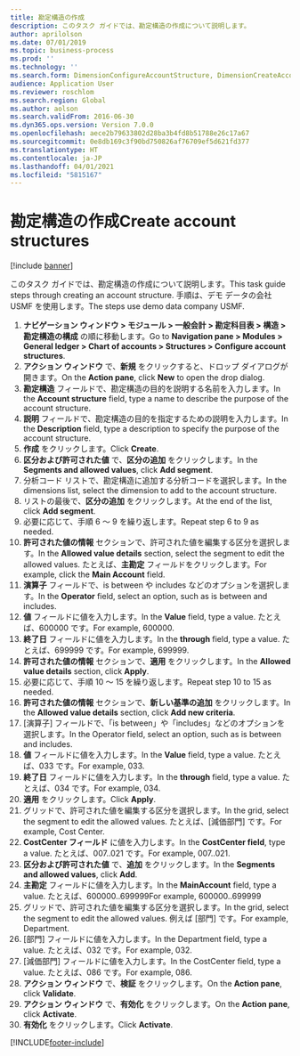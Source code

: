 ```yaml
---
title: 勘定構造の作成
description: このタスク ガイドでは、勘定構造の作成について説明します。
author: aprilolson
ms.date: 07/01/2019
ms.topic: business-process
ms.prod: ''
ms.technology: ''
ms.search.form: DimensionConfigureAccountStructure, DimensionCreateAccountStructure, DimensionHierarchyAddLevel, DimensionHierarchyConstraintActivate
audience: Application User
ms.reviewer: roschlom
ms.search.region: Global
ms.author: aolson
ms.search.validFrom: 2016-06-30
ms.dyn365.ops.version: Version 7.0.0
ms.openlocfilehash: aece2b79633802d28ba3b4fd8b51788e26c17a67
ms.sourcegitcommit: 0e8db169c3f90bd750826af76709ef5d621fd377
ms.translationtype: HT
ms.contentlocale: ja-JP
ms.lasthandoff: 04/01/2021
ms.locfileid: "5815167"
---
```

# <a name="create-account-structures"></a><span data-ttu-id="71a81-103">勘定構造の作成</span><span class="sxs-lookup"><span data-stu-id="71a81-103">Create account structures</span></span>

[!include [banner](../../includes/banner.md)]

<span data-ttu-id="71a81-104">このタスク ガイドでは、勘定構造の作成について説明します。</span><span class="sxs-lookup"><span data-stu-id="71a81-104">This task guide steps through creating an account structure.</span></span> <span data-ttu-id="71a81-105">手順は、デモ データの会社 USMF を使用します。</span><span class="sxs-lookup"><span data-stu-id="71a81-105">The steps use demo data company USMF.</span></span>

1. <span data-ttu-id="71a81-106">**ナビゲーション ウィンドウ > モジュール > 一般会計 > 勘定科目表 > 構造 > 勘定構造の構成** の順に移動します。</span><span class="sxs-lookup"><span data-stu-id="71a81-106">Go to **Navigation pane > Modules > General ledger > Chart of accounts > Structures > Configure account structures**.</span></span>
2. <span data-ttu-id="71a81-107">**アクション ウィンドウ** で、**新規** をクリックすると、ドロップ ダイアログが開きます。</span><span class="sxs-lookup"><span data-stu-id="71a81-107">On the **Action pane**, click **New** to open the drop dialog.</span></span>
3. <span data-ttu-id="71a81-108">**勘定構造** フィールドで、勘定構造の目的を説明する名前を入力します。</span><span class="sxs-lookup"><span data-stu-id="71a81-108">In the **Account structure** field, type a name to describe the purpose of the account structure.</span></span>
4. <span data-ttu-id="71a81-109">**説明** フィールドで、勘定構造の目的を指定するための説明を入力します。</span><span class="sxs-lookup"><span data-stu-id="71a81-109">In the **Description** field, type a description to specify the purpose of the account structure.</span></span>
5. <span data-ttu-id="71a81-110">**作成** をクリックします。</span><span class="sxs-lookup"><span data-stu-id="71a81-110">Click **Create**.</span></span>
6. <span data-ttu-id="71a81-111">**区分および許可された値** で、**区分の追加** をクリックします。</span><span class="sxs-lookup"><span data-stu-id="71a81-111">In the **Segments and allowed values**, click **Add segment**.</span></span>
7. <span data-ttu-id="71a81-112">分析コード リストで、勘定構造に追加する分析コードを選択します。</span><span class="sxs-lookup"><span data-stu-id="71a81-112">In the dimensions list, select the dimension to add to the account structure.</span></span>
8. <span data-ttu-id="71a81-113">リストの最後で、**区分の追加** をクリックします。</span><span class="sxs-lookup"><span data-stu-id="71a81-113">At the end of the list, click **Add segment**.</span></span>
9. <span data-ttu-id="71a81-114">必要に応じて、手順 6 ～ 9 を繰り返します。</span><span class="sxs-lookup"><span data-stu-id="71a81-114">Repeat step 6 to 9 as needed.</span></span>
10. <span data-ttu-id="71a81-115">**許可された値の情報** セクションで、許可された値を編集する区分を選択します。</span><span class="sxs-lookup"><span data-stu-id="71a81-115">In the **Allowed value details** section, select the segment to edit the allowed values.</span></span>
    <span data-ttu-id="71a81-116">たとえば、**主勘定** フィールドをクリックします。</span><span class="sxs-lookup"><span data-stu-id="71a81-116">For example, click the **Main Account** field.</span></span>  
11. <span data-ttu-id="71a81-117">**演算子** フィールドで、is between や includes などのオプションを選択します。</span><span class="sxs-lookup"><span data-stu-id="71a81-117">In the **Operator** field, select an option, such as is between and includes.</span></span>
12. <span data-ttu-id="71a81-118">**値** フィールドに値を入力します。</span><span class="sxs-lookup"><span data-stu-id="71a81-118">In the **Value** field, type a value.</span></span> <span data-ttu-id="71a81-119">たとえば、600000 です。</span><span class="sxs-lookup"><span data-stu-id="71a81-119">For example, 600000.</span></span>  
13. <span data-ttu-id="71a81-120">**終了日** フィールドに値を入力します。</span><span class="sxs-lookup"><span data-stu-id="71a81-120">In the **through** field, type a value.</span></span> <span data-ttu-id="71a81-121">たとえば、699999 です。</span><span class="sxs-lookup"><span data-stu-id="71a81-121">For example, 699999.</span></span>  
14. <span data-ttu-id="71a81-122">**許可された値の情報** セクションで、**適用** をクリックします。</span><span class="sxs-lookup"><span data-stu-id="71a81-122">In the **Allowed value details** section, click **Apply**.</span></span>
15. <span data-ttu-id="71a81-123">必要に応じて、手順 10 ～ 15 を繰り返します。</span><span class="sxs-lookup"><span data-stu-id="71a81-123">Repeat step 10 to 15 as needed.</span></span>  
16. <span data-ttu-id="71a81-124">**許可された値の情報** セクションで、**新しい基準の追加** をクリックします。</span><span class="sxs-lookup"><span data-stu-id="71a81-124">In the **Allowed value details** section, click **Add new criteria**.</span></span>
17. <span data-ttu-id="71a81-125">[演算子] フィールドで、「is between」や「includes」などのオプションを選択します。</span><span class="sxs-lookup"><span data-stu-id="71a81-125">In the Operator field, select an option, such as is between and includes.</span></span>
18. <span data-ttu-id="71a81-126">**値** フィールドに値を入力します。</span><span class="sxs-lookup"><span data-stu-id="71a81-126">In the **Value** field, type a value.</span></span> <span data-ttu-id="71a81-127">たとえば、033 です。</span><span class="sxs-lookup"><span data-stu-id="71a81-127">For example, 033.</span></span>  
19. <span data-ttu-id="71a81-128">**終了日** フィールドに値を入力します。</span><span class="sxs-lookup"><span data-stu-id="71a81-128">In the **through** field, type a value.</span></span> <span data-ttu-id="71a81-129">たとえば、034 です。</span><span class="sxs-lookup"><span data-stu-id="71a81-129">For example, 034.</span></span>  
20. <span data-ttu-id="71a81-130">**適用** をクリックします。</span><span class="sxs-lookup"><span data-stu-id="71a81-130">Click **Apply**.</span></span>
21. <span data-ttu-id="71a81-131">グリッドで、許可された値を編集する区分を選択します。</span><span class="sxs-lookup"><span data-stu-id="71a81-131">In the grid, select the segment to edit the allowed values.</span></span> <span data-ttu-id="71a81-132">たとえば、[減価部門] です。</span><span class="sxs-lookup"><span data-stu-id="71a81-132">For example, Cost Center.</span></span>  
22. <span data-ttu-id="71a81-133">**CostCenter フィールド** に値を入力します。</span><span class="sxs-lookup"><span data-stu-id="71a81-133">In the **CostCenter field**, type a value.</span></span> <span data-ttu-id="71a81-134">たとえば、007..021 です。</span><span class="sxs-lookup"><span data-stu-id="71a81-134">For example, 007..021.</span></span>  
23. <span data-ttu-id="71a81-135">**区分および許可された値** で、**追加** をクリックします。</span><span class="sxs-lookup"><span data-stu-id="71a81-135">In the **Segments and allowed values**, click **Add**.</span></span>
24. <span data-ttu-id="71a81-136">**主勘定** フィールドに値を入力します。</span><span class="sxs-lookup"><span data-stu-id="71a81-136">In the **MainAccount** field, type a value.</span></span> <span data-ttu-id="71a81-137">たとえば、600000..699999</span><span class="sxs-lookup"><span data-stu-id="71a81-137">For example, 600000..699999</span></span>  
25. <span data-ttu-id="71a81-138">グリッドで、許可された値を編集する区分を選択します。</span><span class="sxs-lookup"><span data-stu-id="71a81-138">In the grid, select the segment to edit the allowed values.</span></span> <span data-ttu-id="71a81-139">例えば [部門] です。</span><span class="sxs-lookup"><span data-stu-id="71a81-139">For example, Department.</span></span>  
26. <span data-ttu-id="71a81-140">[部門] フィールドに値を入力します。</span><span class="sxs-lookup"><span data-stu-id="71a81-140">In the Department field, type a value.</span></span> <span data-ttu-id="71a81-141">たとえば、032 です。</span><span class="sxs-lookup"><span data-stu-id="71a81-141">For example, 032.</span></span>  
27. <span data-ttu-id="71a81-142">[減価部門] フィールドに値を入力します。</span><span class="sxs-lookup"><span data-stu-id="71a81-142">In the CostCenter field, type a value.</span></span> <span data-ttu-id="71a81-143">たとえば、086 です。</span><span class="sxs-lookup"><span data-stu-id="71a81-143">For example, 086.</span></span>  
28. <span data-ttu-id="71a81-144">**アクション ウィンドウ** で、**検証** をクリックします。</span><span class="sxs-lookup"><span data-stu-id="71a81-144">On the **Action pane**, click **Validate**.</span></span>
29. <span data-ttu-id="71a81-145">**アクション ウィンドウ** で、**有効化** をクリックします。</span><span class="sxs-lookup"><span data-stu-id="71a81-145">On the **Action pane**, click **Activate**.</span></span>
30. <span data-ttu-id="71a81-146">**有効化** をクリックします。</span><span class="sxs-lookup"><span data-stu-id="71a81-146">Click **Activate**.</span></span>



[!INCLUDE[footer-include](../../../includes/footer-banner.md)]